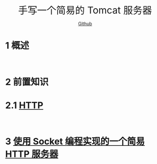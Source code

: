 <p align="center">
   <a style="font-size:30px;"> 手写一个简易的 Tomcat 服务器 </a>
</p>

<p align="center">
   <a href="https://github.com/JarenWa/mytomcat.git" target="_blank"> Github </a>
</p>


# 1 概述


<br>

# 2 前置知识
# 2.1 [HTTP](/content/computer/network/http/http.md)

<br>

# 3 [使用 Socket 编程实现的一个简易 HTTP 服务器](/content/project/tomcat/httpserver/httpserver.md)
